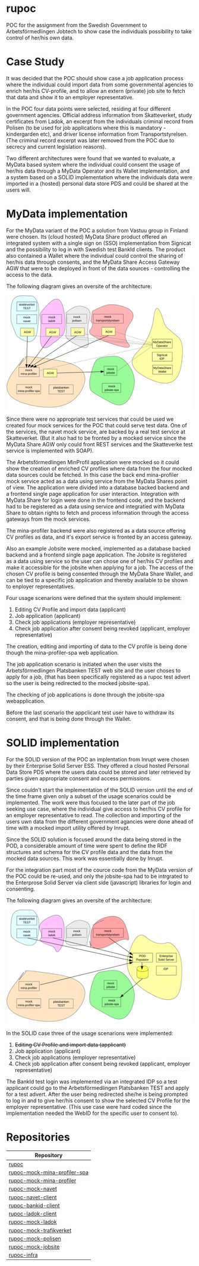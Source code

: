 # rupoc
POC for the assignment from the Swedish Government to Arbetsförmedlingen Jobtech to show case the individuals possibility to take control of her/his own data.

# Case Study
It was decided that the POC should show case a job application process where the individual could import data from some governmental agencies to enrich her/his CV-profile, and to allow an extern (private) job site to fetch that data and show it to an employer representative.

In the POC four data points were selected, residing at four different government agencies. Official address information from Skatteverket, study certificates from Ladok, an excerpt from the individuals criminal record from Polisen (to be used for job applications where this is mandatory - kindergarden etc), and driver license information from Transportstyrelsen. (The criminal record excerpt was later removed from the POC due to secrecy and current legislation reasons).

Two different architectures were found that we wanted to evaluate, a MyData based system where the individual could consent the usage of her/his data through a MyData Operator and its Wallet implementation, and a system based on a SOLID implementation where the individuals data were imported in a (hosted) personal data store PDS and could be shared at the users will.

# MyData implementation
For the MyData variant of the POC a solution from Vastuu group in Finland were chosen. Its (cloud hosted) MyData Share product offered an integrated system with a single sign on (SSO) implementation from Signicat and the possibility to log in with Swedish test BankId clients. The product also contained a Wallet where the individual could control the sharing of her/his data through consents, and the MyData Share Access Gateway AGW that were to be deployed in front of the data sources - controlling the access to the data.

The following diagram gives an oversite of the architecture:

![](MyData.svg)

Since there were no appropriate test services that could be used we created four mock services for the POC that could serve test data. One of the services, the navet mock service, are backed by a real test service at Skatteverket. (But it also had to be fronted by a mocked service since the MyData Share AGW only could front REST services and the Skatteverke test service is implemented with SOAP).

The Arbetsförmedlingen MinProfil application were mocked so it could show the creation of enriched CV profiles where data from the four mocked data sources could be fetched. In this case the back end mina-profiler mock service acted as a data using service from the MyData Shares point of view. The application were divided into a database backed backend and a frontend single page application for user interaction. Integration with MyData Share for login were done in the frontend code, and the backend had to be registered as a data using service and integratied with MyData Share to obtain rights to fetch and process information through the access gateways from the mock services.

The mina-profiler backend were also registered as a data source offering CV profiles as data, and it's export service is fronted by an access gateway.

Also an example Jobsite were mocked, implemented as a database backed backend and a frontend single page application. The Jobsite is registered as a data using service so the user can chose one of her/his CV profiles and make it accessible for the jobsite when applying for a job. The access of the chosen CV profile is being consented through the MyData Share Wallet, and can be tied to a specific job application and thereby available to be shown to enployer representatives.

Four usage scenarions were defined that the system should implement:
1. Editing CV Profile and import data (applicant)
2. Job application (applicant)
3. Check job applications (employer representative)
4. Check job application after consent being revoked (applicant, employer representative)

The creation, editing and importing of data to the CV profile is being done though the mina-profiler-spa web application.

The job application scenario is initiated when the user visits the Arbetsförmedlingen Platsbanken TEST web site and the user choses to apply for a job, (that has been specifically registered as a rupoc test advert so the user is being redirected to the mocked jobsite-spa).

The checking of job applications is done through the jobsite-spa webapplication.

Before the last scenario the appclicant test user have to withdraw its consent, and that is being done through the Wallet.

# SOLID implementation
For the SOLID version of the POC an implentation from Inrupt were chosen by their Enterprise Solid Server ESS. They offered a cloud hosted Personal Data Store PDS where the users data could be stored and later retrieved by parties given appropriate consent and access permissions.

Since couldn't start the implementation of the SOLID version until the end of the time frame given only a subset of the usage scenarios could be implemented. The work were thus focused to the later part of the job seeking use case, where the individual give access to her/his CV profile for an employer representative to read. The collection and importing of the users uwn data from the different government agancies were done ahead of time with a mocked import utility offered by Inrupt.

Since the SOLID solution is focused around the data being stored in the POD, a considerable amount of time were spent to define the RDF structures and schema for the CV profile data and the data from the mocked data sources. This work was essentially done by Inrupt.

For the integration part most of the cource code from the MyData version of the POC could be re-used, and only the jobsite-spa had to be intrgrated to the Enterprose Solid Server via client side (javascript) libraries for login and consenting.

The following diagram gives an oversite of the architecture:

![](Solid.svg)

In the SOLID case three of the usage scenarions were implemented:
1. ~~Editing CV Profile and import data (applicant)~~
2. Job application (applicant)
3. Check job applications (employer representative)
4. Check job application after consent being revoked (applicant, employer representative)

The BankId test login was implemented via an integrated IDP so a test applicant could go to the Arbetsförmedlingen Platsbanken TEST and apply for a test advert. After the user being redirected she/he is being prompted to log in and to give her/his consent to show the selected CV Profile for the employer representative.
(This use case were hard coded since the implementation needed the WebID for the specific user to consent to).



# Repositories
| Repository                                                                                  |
| ------------------------------------------------------------------------------------------- |
| [rupoc](https://github.com/individdata/rupoc)                                               |
| [rupoc-mock-mina-profiler-spa](https://github.com/individdata/rupoc-mock-mina-profiler-spa) |
| [rupoc-mock-mina-profiler](https://github.com/individdata/rupoc-mock-mina-profiler)         |
| [rupoc-mock-navet](https://github.com/individdata/rupoc-mock-navet)                         |
| [rupoc-navet-client](https://github.com/individdata/rupoc-navet-client)                     |
| [rupoc-bankid-client](https://github.com/individdata/rupoc-bankid-client)                   |
| [rupoc-ladok-client](https://github.com/individdata/rupoc-ladok-client)                     |
| [rupoc-mock-ladok](https://github.com/individdata/rupoc-mock-ladok)                         |
| [rupoc-mock-trafikverket](https://github.com/individdata/rupoc-mock-trafikverket)           |
| [rupoc-mock-polisen](https://github.com/individdata/rupoc-mock-polisen)                     |
| [rupoc-mock-jobsite](https://github.com/individdata/rupoc-mock-jobsite)                     |
| [rupoc-infra](https://github.com/individdata/rupoc-infra)                                   |
